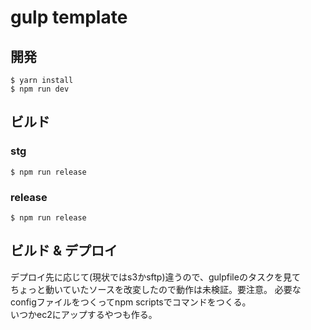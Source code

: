 # gulp template

## 開発

`$ yarn install`  
`$ npm run dev`  

## ビルド

### stg  
`$ npm run release`  

### release  
`$ npm run release`  

## ビルド & デプロイ

デプロイ先に応じて(現状ではs3かsftp)違うので、gulpfileのタスクを見て  
ちょっと動いていたソースを改変したので動作は未検証。要注意。
必要なconfigファイルをつくってnpm scriptsでコマンドをつくる。  
いつかec2にアップするやつも作る。
